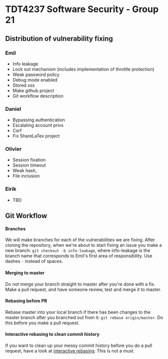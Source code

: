 # TDT4237 Software Security - Group 21

## Distribution of vulnerability fixing

### Emil
- Info leakage
- Lock out mechanism (includes implementation of throttle protection)
- Weak password policy
- Debug mode enabled
- Stored xss
- Make github project
- Git workflow description

### Daniel
- Bypassing authentication
- Escalating account privs
- Csrf 
- Fix ShareLaTex project

### Olivier
- Session fixation
- Session timeout
- Weak hash,
- File inclusion

### Eirik
- TBD

## Git Workflow

#### Branches
We will make branches for each of the vulnerabilities we are fixing. After cloning the repository, when we're about to start fixing an issue you make a new branch: `git checkout -b info-leakage`, where info-leakage is the branch name that corresponds to Emil's first area of responsibility. Use dashes `-` instead of spaces. 

#### Merging to master
Do not merge your branch straight to master after you're done with a fix. Make a pull request, and have someone review, test and merge it to master. 

#### Rebasing before PR
Rebase master into your local branch if there has been changes to the master branch after you branched out from it: `git rebase origin/master`. Do this before you make a pull request.

#### Interactive rebasing to clean commit history
If you want to clean up your messy commit history before you do a pull request, have a look at [interactive rebasing](https://robots.thoughtbot.com/git-interactive-rebase-squash-amend-rewriting-history). This is not a must.
